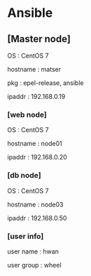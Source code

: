 # Ansible

<h2> [Master node] </h2>
OS : CentOS 7 <p>
hostname : matser <p>
pkg : epel-release, ansible <p>
ipaddr : 192.168.0.19 <p>

<h3> [web node] </h3>
OS : CentOS 7 <p>
hostname : node01 <p>
ipaddr : 192.168.0.20 <p>

<h3> [db node] </h3>
OS : CentOS 7 <p>
hostname : node03 <p>
ipaddr : 192.168.0.50 <p>

<h3> [user info] </h3>
user name : hwan <p> 
user group : wheel <p>
